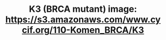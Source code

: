 ---
title: "K3 (BRCA mutant)
image: https://s3.amazonaws.com/www.cycif.org/110-Komen_BRCA/K3"
layout: minerva-1-5 
exhibit: config-110-Komen_BRCA/K3
---